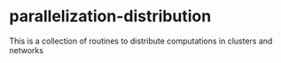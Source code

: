 # parallelization-distribution
This is a collection of routines to distribute computations in clusters and networks

